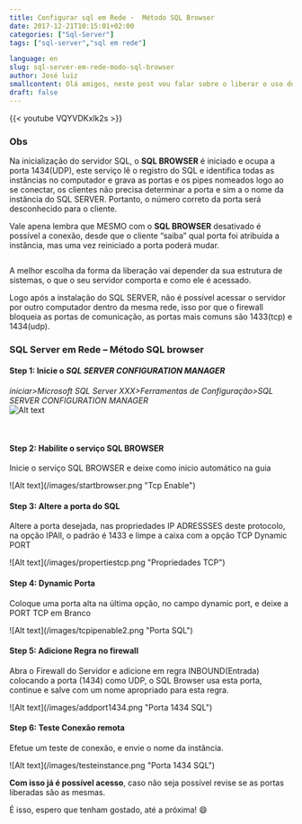 ```yaml
---
title: Configurar sql em Rede -  Método SQL Browser
date: 2017-12-21T10:15:01+02:00
categories: ["Sql-Server"]
tags: ["sql-server","sql em rede"]

language: en
slug: sql-server-em-rede-modo-sql-browser
author: José luiz
smallcontent: Olá amigos, neste post vou falar sobre o liberar o uso do SQL SERVER em rede utilizando o serviço SQL BROWSER, é um método bastante simples, e garante uma transparência para quem consome o banco de dados, isentando de “conhecer” qual porta conectar. 
draft: false
---
```


 {{< youtube VQYVDKxlk2s >}}
 
### Obs
Na inicialização do servidor SQL, o **SQL BROWSER** é iniciado e ocupa a porta 1434(UDP), este serviço lê o registro do SQL e identifica todas as instâncias no computador e grava as portas e os pipes nomeados logo ao se conectar, os clientes não precisa determinar a porta e sim a o nome da instância do SQL SERVER. Portanto, o número correto da porta será desconhecido para o cliente.

Vale apena lembra que MESMO com o **SQL BROWSER** desativado é possível a conexão, desde que o cliente “saiba” qual porta foi atribuída a instância, mas uma vez reiniciado a porta poderá mudar.

```SQL Server O Browser não é um recurso clusterizado e não dá suporte ao failover de um nó de cluster para outro. Portanto, no caso de um cluster, o Navegador do SQL Server deve ser instalado e ativado para cada nó do cluster. Em clusters, o Navegador do SQL Server escuta em 
```

A melhor escolha da forma da liberação vai depender da sua estrutura de sistemas, o que o seu servidor comporta e como ele é acessado.

Logo após a instalação do SQL SERVER, não é possível acessar o servidor por outro computador dentro da mesma rede, isso por que o firewall bloqueia as portas de comunicação, as portas mais comuns são 1433(tcp) e 1434(udp).

### SQL Server em Rede – Método SQL browser

 
#### Step 1: **Inicie** o *SQL SERVER CONFIGURATION MANAGER*
 *iniciar>Microsoft SQL Server XXX>Ferramentas de Configuração>SQL SERVER CONFIGURATION MANAGER*
 <br>
![Alt text](/images/sqlconfmanager.png "Configure Manager" )
 
<br>

#### Step 2: **Habilite** o serviço SQL BROWSER
<p>Inicie o serviço SQL BROWSER e deixe como inicio automático na guia</p>
![Alt text](/images/startbrowser.png "Tcp Enable")
<br>

#### Step 3: **Altere** a porta do SQL
<p>Altere a porta desejada, nas propriedades IP ADRESSSES deste protocolo, na opção IPAll, o padrão é 1433 e limpe a caixa com a opção TCP Dynamic PORT</p> 
![Alt text](/images/propertiestcp.png "Propriedades TCP")
<br>


#### Step 4: **Dynamic Porta** 
<p>Coloque uma porta alta na última opção, no campo dynamic port, e deixe a PORT TCP em Branco</p>
![Alt text](/images/tcpipenable2.png "Porta SQL")
<br>

 

#### Step 5: **Adicione Regra** no firewall
<p>Abra o Firewall do Servidor e adicione em regra INBOUND(Entrada) colocando a porta (1434) como UDP, o SQL Browser usa esta porta, continue e salve com um nome apropriado para esta regra.</p>
![Alt text](/images/addport1434.png "Porta 1434 SQL")
<br>



#### Step 6: **Teste Conexão** remota
<p>Efetue um teste de conexão, e envie o nome da instância.</p>
![Alt text](/images/testeinstance.png "Porta 1434 SQL")
<br>


**Com isso já é possível acesso**, caso não seja possível revise se as portas liberadas são as mesmas.

É isso, espero que tenham gostado, até a próxima!
:smile:
